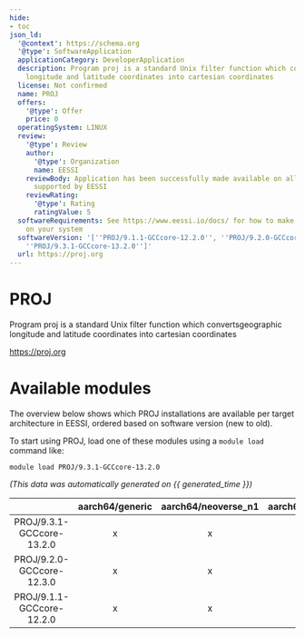```yaml
---
hide:
- toc
json_ld:
  '@context': https://schema.org
  '@type': SoftwareApplication
  applicationCategory: DeveloperApplication
  description: Program proj is a standard Unix filter function which convertsgeographic
    longitude and latitude coordinates into cartesian coordinates
  license: Not confirmed
  name: PROJ
  offers:
    '@type': Offer
    price: 0
  operatingSystem: LINUX
  review:
    '@type': Review
    author:
      '@type': Organization
      name: EESSI
    reviewBody: Application has been successfully made available on all architectures
      supported by EESSI
    reviewRating:
      '@type': Rating
      ratingValue: 5
  softwareRequirements: See https://www.eessi.io/docs/ for how to make EESSI available
    on your system
  softwareVersion: '[''PROJ/9.1.1-GCCcore-12.2.0'', ''PROJ/9.2.0-GCCcore-12.3.0'',
    ''PROJ/9.3.1-GCCcore-13.2.0'']'
  url: https://proj.org
---
```


PROJ
====


Program proj is a standard Unix filter function which convertsgeographic longitude and latitude coordinates into cartesian coordinates

https://proj.org
# Available modules


The overview below shows which PROJ installations are available per target architecture in EESSI, ordered based on software version (new to old).

To start using PROJ, load one of these modules using a `module load` command like:

```shell
module load PROJ/9.3.1-GCCcore-13.2.0
```

*(This data was automatically generated on {{ generated_time }})*  

| |aarch64/generic|aarch64/neoverse_n1|aarch64/neoverse_v1|aarch64/nvidia|x86_64/generic|x86_64/amd/zen2|x86_64/amd/zen3|x86_64/amd/zen4|x86_64/intel/haswell|x86_64/intel/sapphirerapids|x86_64/intel/skylake_avx512|
| :---: | :---: | :---: | :---: | :---: | :---: | :---: | :---: | :---: | :---: | :---: | :---: |
|PROJ/9.3.1-GCCcore-13.2.0|x|x|x|-|x|x|x|x|x|x|x|
|PROJ/9.2.0-GCCcore-12.3.0|x|x|x|-|x|x|x|x|x|x|x|
|PROJ/9.1.1-GCCcore-12.2.0|x|x|x|-|x|x|x|x|x|x|x|
